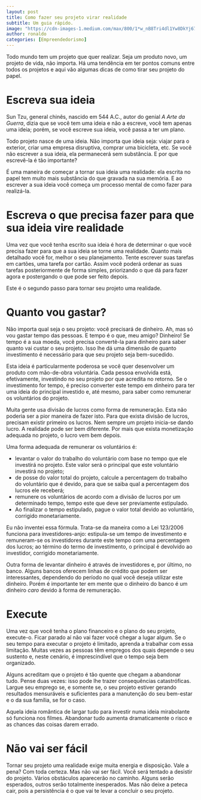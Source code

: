 ```yaml
---
layout: post
title: Como fazer seu projeto virar realidade
subtitle: Um guia rápido.
image: "https://cdn-images-1.medium.com/max/800/1*w_nB8Tri4dl1Yw8DkYj67w.jpeg"
author: ronaldo
categories: [Empreendedorismo]
---
```

Todo mundo tem um projeto que quer realizar. Seja um produto
novo, um projeto de vida, não importa. Há uma tendência em ter pontos
comuns entre todos os projetos e aqui vão algumas dicas de como tirar
seu projeto do papel.

# Escreva sua ideia

Sun Tzu, general chinês, nascido em 544 A.C., autor do genial *A Arte da
Guerra*, dizia que se você tem uma ideia e não a escreve, você tem
apenas uma ideia; porém, se você escreve sua ideia, você passa a ter um
plano.

Todo projeto nasce de uma ideia. Não importa que ideia seja: viajar para
o exterior, criar uma empresa disruptiva, comprar uma bicicleta, etc. Se
você não escrever a sua ideia, ela permanecerá sem substância. E por que
escrevê-la é tão importante?

É uma maneira de começar a tornar sua ideia uma realidade: ela escrita
no papel tem muito mais substância do que gravada na sua memória. E ao
escrever a sua ideia você começa um processo mental de como fazer para
realizá-la.

# Escreva o que precisa fazer para que sua ideia vire realidade

Uma vez que você tenha escrito sua ideia é hora de determinar o que você
precisa fazer para que a sua ideia se torne uma realidade. Quanto mais
detalhado você for, melhor o seu planejamento. Tente escrever suas
tarefas em cartões, uma tarefa por cartão. Assim você poderá ordenar as
suas tarefas posteriormente de forma simples, priorizando o que dá para
fazer agora e postergando o que pode ser feito depois.

Este é o segundo passo para tornar seu projeto uma realidade.

# Quanto vou gastar?

Não importa qual seja o seu projeto: você precisará de dinheiro. Ah, mas
só vou gastar tempo das pessoas. E tempo é o que, meu amigo? Dinheiro!
Se tempo é a sua moeda, você precisa convertê-la para dinheiro para
saber quanto vai custar o seu projeto. Isso lhe dá uma dimensão de
quanto investimento é necessário para que seu projeto seja bem-sucedido.

Esta ideia é particularmente poderosa se você quer desenvolver um
produto com mão-de-obra voluntária. Cada pessoa envolvida está,
efetivamente, investindo no seu projeto por que acredita no retorno. Se
o investimento for tempo, é preciso converter este tempo em dinheiro
para ter uma ideia do principal investido e, até mesmo, para saber como
remunerar os voluntários do projeto.

Muita gente usa divisão de lucros como forma de remuneração. Esta não
poderia ser a pior maneira de fazer isto. Para que exista divisão de
lucros, precisam existir primeiro os lucros. Nem sempre um projeto
inicia-se dando lucro. A realidade pode ser bem diferente. Por mais que
exista monetização adequada no projeto, o lucro vem bem depois.

Uma forma adequada de remunerar os voluntários é:

- levantar o valor do trabalho do voluntário com base no tempo que ele investirá
  no projeto. Este valor será o principal que este voluntário investirá no
  projeto;
- de posse do valor total do projeto, calcule a percentagem do trabalho do
  voluntário que é devido, para que se saiba qual a percentagem dos lucros ele
  receberá;
- remunere os voluntários de acordo com a divisão de lucros por um determinado
  tempo, tempo este que deve ser previamente estipulado.
- Ao finalizar o tempo estipulado, pague o valor total devido ao voluntário,
  corrigido monetariamente.

Eu não inventei essa fórmula. Trata-se da maneira como a Lei 123/2006
funciona para investidores-anjo: estipula-se um tempo de investimento e
remuneram-se os investidores durante este tempo com uma percentagem dos
lucros; ao término do termo de investimento, o principal é devolvido ao
investidor, corrigido monetariamente.

Outra forma de levantar dinheiro é através de investidores e, por
último, no banco. Alguns bancos oferecem linhas de crédito que podem ser
interessantes, dependendo do período no qual você deseja utilizar este
dinheiro. Porém é importante ter em mente que o dinheiro do banco é um
dinheiro *caro* devido à forma de remuneração.

# Execute

Uma vez que você tenha o plano financeiro e o plano do seu projeto,
execute-o. Ficar parado aí não vai fazer você chegar a lugar algum. Se o
seu tempo para executar o projeto é limitado, aprenda a trabalhar com
essa limitação. Muitas vezes as pessoas têm empregos dos quais depende o
seu sustento e, neste cenário, é imprescindível que o tempo seja bem
organizado.

Alguns acreditam que o projeto é tão quente que chegam a abandonar tudo.
Pense duas vezes: isso pode lhe trazer consequências catastróficas.
Largue seu emprego se, e somente se, o seu projeto estiver gerando
resultados mensuráveis e suficientes para a manutenção do seu bem-estar
e o da sua família, se for o caso.

Aquela ideia romântica de largar tudo para investir numa ideia
mirabolante só funciona nos filmes. Abandonar tudo aumenta
dramaticamente o risco e as chances das coisas darem errado.

# Não vai ser fácil

Tornar seu projeto uma realidade exige muita energia e disposição. Vale
a pena? Com toda certeza. Mas não vai ser fácil. Você será tentado a
desistir do projeto. Vários obstáculos aparecerão no caminho. Alguns
serão esperados, outros serão totalmente inesperados. Mas não deixe a
peteca cair, pois a persistência é o que vai te levar a concluir o seu
projeto.
